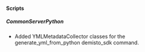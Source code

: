 
#### Scripts
##### CommonServerPython
- Added YMLMetadataCollector classes for the generate_yml_from_python demisto_sdk command.
